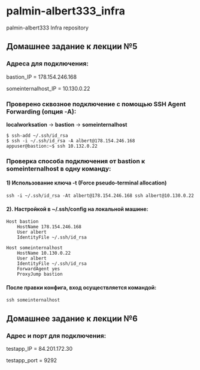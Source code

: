 # palmin-albert333_infra

palmin-albert333 Infra repository

## Домашнее задание к лекции №5

### Адреса для подключения:

bastion_IP = 178.154.246.168

someinternalhost_IP = 10.130.0.22

### Проверено сквозное подключение с помощью SSH Agent Forwarding (опция -A):

**localworksation** -> **bastion** -> **someinternalhost**
```
$ ssh-add ~/.ssh/id_rsa
$ ssh -i ~/.ssh/id_rsa -A albert@178.154.246.168
appuser@bastion:~$ ssh 10.132.0.22
```

### Проверка способа подключения от bastion к someinternalhost в одну команду:

#### 1) Использование ключа -t (Force pseudo-terminal allocation)
```ssh -i ~/.ssh/id_rsa -At albert@178.154.246.168 ssh albert@10.130.0.22```

#### 2). Настройкой в ~/.ssh/config на локальной машине:
```
Host bastion
    HostName 178.154.246.168
    User albert
    IdentityFile ~/.ssh/id_rsa

Host someinternalhost
    HostName 10.130.0.22
    User albert
    IdentityFile ~/.ssh/id_rsa
    ForwardAgent yes
    ProxyJump bastion
```
#### После правки конфига, вход осуществляется командой:
```ssh someinternalhost```

## Домашнее задание к лекции №6

### Адрес и порт для подключения:

testapp_IP = 84.201.172.30

testapp_port = 9292
